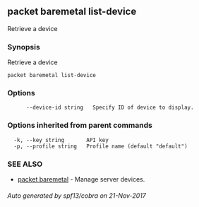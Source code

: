 ## packet baremetal list-device

Retrieve a device

### Synopsis


Retrieve a device

```
packet baremetal list-device
```

### Options

```
      --device-id string   Specify ID of device to display.
```

### Options inherited from parent commands

```
  -k, --key string       API key
  -p, --profile string   Profile name (default "default")
```

### SEE ALSO
* [packet baremetal](packet_baremetal.md)	 - Manage server devices.

###### Auto generated by spf13/cobra on 21-Nov-2017
